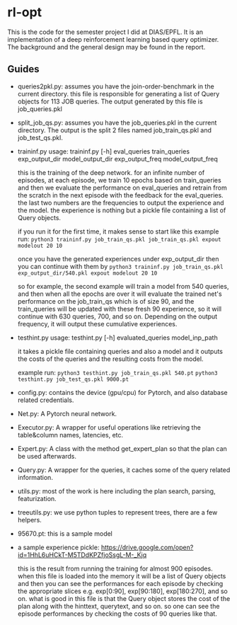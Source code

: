 # rl-opt

This is the code for the semester project I did at DIAS/EPFL. It is an implementation
of a deep reinforcement learning based query optimizer. The background and the general design
may be found in the report.

## Guides

- queries2pkl.py:
     assumes you have the join-order-benchmark in the current directory.
this file is responsible for generating a list of Query objects for 113 JOB queries.
The output generated by this file is job_queries.pkl

- split_job_qs.py:
     assumes you have the job_queries.pkl in the current directory.
The output is the split 2 files named job_train_qs.pkl and job_test_qs.pkl.

- traininf.py
    usage: traininf.py [-h]
                   eval_queries train_queries exp_output_dir model_output_dir
                   exp_output_freq model_output_freq

    this is the training of the deep network. for an infinite number of episodes, at each episode,
    we train 10 epochs based on train_queries and then we evaluate the performance on eval_queries
    and retrain from the scratch in the next episode with the feedback for the eval_queries.
    the last two numbers are the frequencies to output the experience and the model.
    the experience is nothing but a pickle file containing a list of Query objects.

    if you run it for the first time, it makes sense to start like this
        example run: `python3 traininf.py job_train_qs.pkl job_train_qs.pkl expout modelout 20 10`
    
    once you have the generated experiences under exp_output_dir then you can continue with them by
        `python3 traininf.py job_train_qs.pkl exp_output_dir/540.pkl expout modelout 20 10`

    so for example, the second example will train a model from 540 queries, and then when all the epochs are over
    it will evaluate the trained net's performance on the job_train_qs which is of size 90, and the train_queries
    will be updated with these fresh 90 experience, so it will continue with 630 queries, 700, and so on. Depending on
    the output frequency, it will output these cumulative experiences.

- testhint.py
 usage: testhint.py [-h] evaluated_queries model_inp_path

    it takes a pickle file containing queries and also a model and it outputs the costs of the queries and the resulting costs
    from the model.    

    example run: `python3 testhint.py job_train_qs.pkl 540.pt`
             `python3 testhint.py job_test_qs.pkl 9000.pt`

- config.py: contains the device (gpu/cpu) for Pytorch, and also database related credentials.

- Net.py: A Pytorch neural network.

-  Executor.py: A wrapper for useful operations like retrieving the table&column names, latencies, etc.

-  Expert.py: A class with the method get_expert_plan so that the plan can be used afterwards.

-  Query.py: A wrapper for the queries, it caches some of the query related information.

- utils.py: most of the work is here including the plan search, parsing, featurization.

- treeutils.py: we use python tuples to represent trees, there are a few helpers.

- 95670.pt: this is a sample model

- a sample experience pickle: https://drive.google.com/open?id=1HhL6uHCkT-M5TDdKPZfjoSsgL-M-_Kjq

    this is the result from running the training for almost 900 episodes. when this file is loaded into the memory
    it will be a list of Query objects and then you can see the performances for each episode by checking the appropriate slices
    e.g. exp[0:90], exp[90:180], exp[180:270], and so on. what is good in this file is that the Query object stores the cost
    of the plan along with the hinttext, querytext, and so on. so one can see the episode performances by checking the costs of
    90 queries like that.


